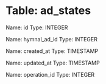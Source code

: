 Table: ad_states
================

Name: id
Type: INTEGER

Name: hymnal_ad_id
Type: INTEGER

Name: created_at
Type: TIMESTAMP

Name: updated_at
Type: TIMESTAMP

Name: operation_id
Type: INTEGER

